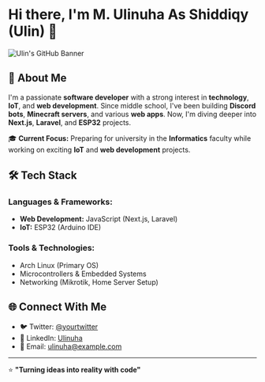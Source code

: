 # Hi there, I'm M. Ulinuha As Shiddiqy (Ulin) 👋

![Ulin's GitHub Banner](https://github.com/yourusername/banner.png) <!-- Ganti dengan URL banner jika ada -->

## 🚀 About Me

I'm a passionate **software developer** with a strong interest in **technology**, **IoT**, and **web development**. Since middle school, I've been building **Discord bots**, **Minecraft servers**, and various **web apps**. Now, I'm diving deeper into **Next.js**, **Laravel**, and **ESP32** projects.

🎓 **Current Focus:** Preparing for university in the **Informatics** faculty while working on exciting **IoT** and **web development** projects.

## 🛠️ Tech Stack

### Languages & Frameworks:
- **Web Development:** JavaScript (Next.js, Laravel)
- **IoT:** ESP32 (Arduino IDE)

### Tools & Technologies:
- Arch Linux (Primary OS)
- Microcontrollers & Embedded Systems
- Networking (Mikrotik, Home Server Setup)

## 🌐 Connect With Me

- 🐦 Twitter: [@yourtwitter](https://twitter.com/yourtwitter)
- 💼 LinkedIn: [Ulinuha](https://www.linkedin.com/in/m-ulinuha-as-shiddiqy-3a409b340/)
- 📧 Email: ulinuha@example.com

---

⭐️ **"Turning ideas into reality with code"**

